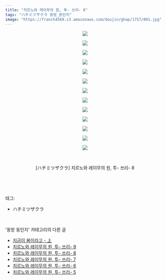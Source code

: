 ```yaml
---
title: "치르노와 레이무의 원, 투- 쓰리- 8"
tags: "ハチミツザクラ 동방_동인지"
image: "https://franch4569.s3.amazonaws.com/doujin/ghap/1757/001.jpg"
---
```

<div class="article">
<p style="text-align: center; clear: none; float: none;"><img src="{{ site.imgserver2 }}/ghap/1757/001.jpg"/></p>
<p style="text-align: center; clear: none; float: none;"><img src="{{ site.imgserver2 }}/ghap/1757/002.jpg"/></p>
<p style="text-align: center; clear: none; float: none;"><img src="{{ site.imgserver2 }}/ghap/1757/003.jpg"/></p>
<p style="text-align: center; clear: none; float: none;"><img src="{{ site.imgserver2 }}/ghap/1757/004.jpg"/></p>
<p style="text-align: center; clear: none; float: none;"><img src="{{ site.imgserver2 }}/ghap/1757/005.jpg"/></p>
<p style="text-align: center; clear: none; float: none;"><img src="{{ site.imgserver2 }}/ghap/1757/006.jpg"/></p>
<p style="text-align: center; clear: none; float: none;"><img src="{{ site.imgserver2 }}/ghap/1757/007.jpg"/></p>
<p style="text-align: center; clear: none; float: none;"><img src="{{ site.imgserver2 }}/ghap/1757/008.jpg"/></p>
<p style="text-align: center; clear: none; float: none;"><img src="{{ site.imgserver2 }}/ghap/1757/009.jpg"/></p>
<p style="text-align: center; clear: none; float: none;"><img src="{{ site.imgserver2 }}/ghap/1757/010.jpg"/></p>
<p style="text-align: center; clear: none; float: none;"><img src="{{ site.imgserver2 }}/ghap/1757/011.jpg"/></p>
<p style="text-align: center; clear: none; float: none;"><img src="{{ site.imgserver2 }}/ghap/1757/012.jpg"/></p>
<p style="text-align: center; clear: none; float: none;"><img src="{{ site.imgserver2 }}/ghap/1757/013.jpg"/></p>
<p style="text-align: center; clear: none; float: none;"><br/></p>
<p style="text-align: center; clear: none; float: none;">[ハチミツザクラ] 치르노와 레이무의 원, 투- 쓰리- 8</p>
<p><br/></p>
</div><br/>
<div class="tagTrail">
<p>태그: </p>
<ul>
<li>ハチミツザクラ</li>
</ul>
</div><br/>
<div class="another">
<p>'동방 동인지' 카테고리의 다른 글</p>
<ul>
<li><a href="/ghap_1759">지금이 봄이라고 - 上</a></li>
<li><a href="/ghap_1758">치르노와 레이무의 원, 투- 쓰리- 9</a></li>
<li><a href="/ghap_1757">치르노와 레이무의 원, 투- 쓰리- 8</a></li>
<li><a href="/ghap_1756">치르노와 레이무의 원, 투- 쓰리- 7</a></li>
<li><a href="/ghap_1755">치르노와 레이무의 원, 투- 쓰리- 6</a></li>
<li><a href="/ghap_1754">치르노와 레이무의 원, 투- 쓰리- 5</a></li>
</ul>
</div><br/>
<div class="cb_module cb_fluid">
<div class="cb_wrt cb_profile">
</div><!-- commentList close -->
</div><br/>
